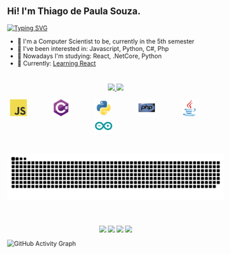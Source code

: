 ## Hi! I'm Thiago de Paula Souza.
[![Typing SVG](https://readme-typing-svg.herokuapp.com?duration=3500&color=47a6f0&background=FF000000&vCenter=true&width=450&lines=Howdy!+I'm+Thiago+de+Paula+Souza+%F0%9F%91%8B;%F0%9F%A7%AA+I'm+a+Computer+Scientist+to+be+%F0%9F%92%A4;Recently+I'm+learning+React+%E2%9A%9B)](https://git.io/typing-svg)

- 🌱 I'm a Computer Scientist to be, currently in the 5th semester
- 💙 I've been interested in: Javascript, Python, C#, Php
- 🎯 Nowadays I'm studying: React, .NetCore, Python
- 🧱 Currently: [Learning React](https://github.com/ThiagodePaulaSouza/react-exercises)
#

<div align="center">
  <a href="https://github.com/ThiagodePaulaSouza">
  <img height="180em" src="https://github-readme-stats.vercel.app/api?username=ThiagodePaulaSouza&show_icons=true&theme=tokyonight&include_all_commits=true&count_private=true"/>
  <img height="180em" src="https://github-readme-stats.vercel.app/api/top-langs/?username=ThiagodePaulaSouza&layout=compact&langs_count=16&theme=tokyonight"/>
</div>

<div align="center">
  <br>
  <a href="https://github.com/ThiagodePaulaSouza/Javascript-Exercises" target="_blank">
    <img height="40" src="https://raw.githubusercontent.com/devicons/devicon/master/icons/javascript/javascript-original.svg"></a>
      &nbsp;&nbsp;&nbsp;&nbsp;&nbsp;&nbsp;&nbsp;&nbsp;&nbsp;&nbsp;&nbsp;&nbsp;&nbsp;
    <a href="https://github.com/ThiagodePaulaSouza/cs-exercices" target="_blank">
      <img height="40" src="https://raw.githubusercontent.com/devicons/devicon/master/icons/csharp/csharp-original.svg"></a>
      &nbsp;&nbsp;&nbsp;&nbsp;&nbsp;&nbsp;&nbsp;&nbsp;&nbsp;&nbsp;&nbsp;&nbsp;&nbsp;
    <a href="https://github.com/ThiagodePaulaSouza/Python-Exercises" target="_blank">
      <img height="40" src="https://raw.githubusercontent.com/devicons/devicon/master/icons/python/python-original.svg"></a>
      &nbsp;&nbsp;&nbsp;&nbsp;&nbsp;&nbsp;&nbsp;&nbsp;&nbsp;&nbsp;&nbsp;&nbsp;&nbsp;
    <a href="https://github.com/ThiagodePaulaSouza/php-exercises" target="_blank">
      <img height="40" src="https://raw.githubusercontent.com/devicons/devicon/master/icons/php/php-original.svg"></a>
      &nbsp;&nbsp;&nbsp;&nbsp;&nbsp;&nbsp;&nbsp;&nbsp;&nbsp;&nbsp;&nbsp;&nbsp;&nbsp;
    <a href="https://github.com/ThiagodePaulaSouza/JAVA-Exercises" target="_blank">
      <img height="40" src="https://raw.githubusercontent.com/devicons/devicon/master/icons/java/java-original.svg"></a>
      &nbsp;&nbsp;&nbsp;&nbsp;&nbsp;&nbsp;&nbsp;&nbsp;&nbsp;&nbsp;&nbsp;&nbsp;&nbsp;
    <a href="https://github.com/ThiagodePaulaSouza/tcc-etec" target="_blank">
      <img height="40" src="https://raw.githubusercontent.com/devicons/devicon/master/icons/arduino/arduino-original.svg"></a>
      &nbsp;&nbsp;&nbsp;&nbsp;&nbsp;&nbsp;&nbsp;&nbsp;&nbsp;&nbsp;&nbsp;&nbsp;&nbsp;
</div>
  
  #
![Snake animation](https://github.com/ThiagodePaulaSouza/ThiagodePaulaSouza/blob/output/github-contribution-grid-snake.svg)
  
#
<p align="center">
    <br>
    <a href="https://github.com/ThiagodePaulaSouza/ThiagodePaulaSouza">
      <img src="https://img.shields.io/badge/github-%23100000.svg?&style=for-the-badge&logo=github&logoColor=white"></a>
    <a href="https://www.linkedin.com/in/thiagodepaulasouza/" target="_blank">
      <img src="https://img.shields.io/badge/LinkedIn-0077B5?style=for-the-badge&logo=linkedin&logoColor=white"></a>
    <a href="mailto:thiagodepaulasouza@gmail.com" target"">
      <img src="https://img.shields.io/badge/Gmail-D14836?style=for-the-badge&logo=gmail&logoColor=white"></a>
    <a href="https://stackoverflow.com/users/16158910/thiago-souza" target"_blank">
      <img src="https://img.shields.io/badge/stack%20overflow-FE7A16?logo=stack-overflow&logoColor=white&style=for-the-badge"></a>
</p>
  
  ![GitHub Activity Graph](https://activity-graph.herokuapp.com/graph?username=ThiagodePaulaSouza&theme=react-dark)
#
